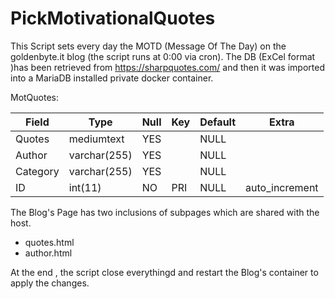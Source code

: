 # PickMotivationalQuotes



This Script sets every day the MOTD (Message Of The Day) on the goldenbyte.it blog (the script runs at 0:00 via cron). 
The DB  (ExCel format )has been retrieved from https://sharpquotes.com/ and then it was imported into a MariaDB installed private docker container.

MotQuotes:

Field | Type | Null | Key | Default | Extra
----- | ---- | ---- | ----|---------|------
Quotes |  mediumtext   | YES  |     | NULL                  
Author | varchar(255) | YES  |     | NULL    
Category | varchar(255) | YES  |     | NULL    
ID | int(11)      | NO   | PRI | NULL    | auto_increment

The Blog's Page has two inclusions of subpages which are shared with the host. 

 -  quotes.html
 -  author.html
 
At the end , the script close everythingd and restart the Blog's container to apply the changes. 
